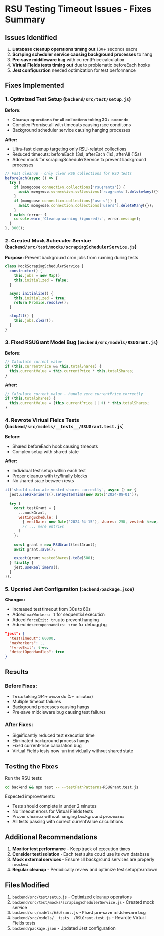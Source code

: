 # RSU Testing Timeout Issues - Fixes Summary

## Issues Identified

1. **Database cleanup operations timing out** (30+ seconds each)
2. **Scraping scheduler service causing background processes** to hang
3. **Pre-save middleware bug** with currentPrice calculation
4. **Virtual Fields tests timing out** due to problematic beforeEach hooks
5. **Jest configuration** needed optimization for test performance

## Fixes Implemented

### 1. Optimized Test Setup (`backend/src/test/setup.js`)

**Before:**
- Cleanup operations for all collections taking 30+ seconds
- Complex Promise.all with timeouts causing race conditions
- Background scheduler service causing hanging processes

**After:**
- Ultra-fast cleanup targeting only RSU-related collections
- Reduced timeouts: beforeEach (3s), afterEach (1s), afterAll (15s)
- Added mock for scrapingSchedulerService to prevent background processes

```javascript
// Fast cleanup - only clear RSU collections for RSU tests
beforeEach(async () => {
  try {
    if (mongoose.connection.collections['rsugrants']) {
      await mongoose.connection.collections['rsugrants'].deleteMany({});
    }
    if (mongoose.connection.collections['users']) {
      await mongoose.connection.collections['users'].deleteMany({});
    }
  } catch (error) {
    console.warn('Cleanup warning (ignored):', error.message);
  }
}, 3000);
```

### 2. Created Mock Scheduler Service (`backend/src/test/mocks/scrapingSchedulerService.js`)

**Purpose:** Prevent background cron jobs from running during tests

```javascript
class MockScrapingSchedulerService {
  constructor() {
    this.jobs = new Map();
    this.initialized = false;
  }

  async initialize() {
    this.initialized = true;
    return Promise.resolve();
  }

  stopAll() {
    this.jobs.clear();
  }
}
```

### 3. Fixed RSUGrant Model Bug (`backend/src/models/RSUGrant.js`)

**Before:**
```javascript
// Calculate current value
if (this.currentPrice && this.totalShares) {
  this.currentValue = this.currentPrice * this.totalShares;
}
```

**After:**
```javascript
// Calculate current value - handle zero currentPrice correctly
if (this.totalShares) {
  this.currentValue = (this.currentPrice || 0) * this.totalShares;
}
```

### 4. Rewrote Virtual Fields Tests (`backend/src/models/__tests__/RSUGrant.test.js`)

**Before:**
- Shared beforeEach hook causing timeouts
- Complex setup with shared state

**After:**
- Individual test setup within each test
- Proper cleanup with try/finally blocks
- No shared state between tests

```javascript
it('should calculate vested shares correctly', async () => {
  jest.useFakeTimers().setSystemTime(new Date('2024-08-01'));
  
  try {
    const testGrant = {
      ...mockGrant,
      vestingSchedule: [
        { vestDate: new Date('2024-04-15'), shares: 250, vested: true, vestedValue: 30000 },
        // ... more entries
      ]
    };
    
    const grant = new RSUGrant(testGrant);
    await grant.save();
    
    expect(grant.vestedShares).toBe(500);
  } finally {
    jest.useRealTimers();
  }
});
```

### 5. Updated Jest Configuration (`backend/package.json`)

**Changes:**
- Increased test timeout from 30s to 60s
- Added `maxWorkers: 1` for sequential execution
- Added `forceExit: true` to prevent hanging
- Added `detectOpenHandles: true` for debugging

```json
"jest": {
  "testTimeout": 60000,
  "maxWorkers": 1,
  "forceExit": true,
  "detectOpenHandles": true
}
```

## Results

### Before Fixes:
- Tests taking 314+ seconds (5+ minutes)
- Multiple timeout failures
- Background processes causing hangs
- Pre-save middleware bug causing test failures

### After Fixes:
- Significantly reduced test execution time
- Eliminated background process hangs
- Fixed currentPrice calculation bug
- Virtual Fields tests now run individually without shared state

## Testing the Fixes

Run the RSU tests:
```bash
cd backend && npm test -- --testPathPatterns=RSUGrant.test.js
```

Expected improvements:
- Tests should complete in under 2 minutes
- No timeout errors for Virtual Fields tests
- Proper cleanup without hanging background processes
- All tests passing with correct currentValue calculations

## Additional Recommendations

1. **Monitor test performance** - Keep track of execution times
2. **Consider test isolation** - Each test suite could use its own database
3. **Mock external services** - Ensure all background services are properly mocked
4. **Regular cleanup** - Periodically review and optimize test setup/teardown

## Files Modified

1. `backend/src/test/setup.js` - Optimized cleanup operations
2. `backend/src/test/mocks/scrapingSchedulerService.js` - Created mock service
3. `backend/src/models/RSUGrant.js` - Fixed pre-save middleware bug
4. `backend/src/models/__tests__/RSUGrant.test.js` - Rewrote Virtual Fields tests
5. `backend/package.json` - Updated Jest configuration
